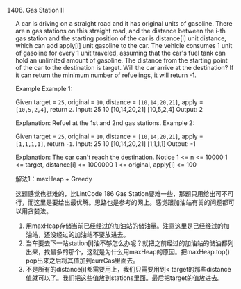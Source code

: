 1408. Gas Station II

A car is driving on a straight road and it has original units of gasoline.
There are n gas stations on this straight road, and the distance between the i-th gas station and the starting position of the car is distance[i] unit distance, which can add apply[i] unit gasoline to the car.
The vehicle consumes 1 unit of gasoline for every 1 unit traveled, assuming that the car's fuel tank can hold an unlimited amount of gasoline.
The distance from the starting point of the car to the destination is target. Will the car arrive at the destination? If it can return the minimum number of refuelings, it will return -1.

Example
Example 1:

Given target = `25`, original = `10`, distance = `[10,14,20,21]`, apply = `[10,5,2,4]`, return `2`.
Input:
25
10
[10,14,20,21]
[10,5,2,4]
Output:
2

Explanation:
Refuel at the 1st and 2nd gas stations.
Example 2:

Given target = `25`, original = `10`, distance = `[10,14,20,21]`, apply = `[1,1,1,1]`, return `-1`.
Input:
25
10
[10,14,20,21]
[1,1,1,1]
Output:
-1

Explanation:
The car can't reach the destination.
Notice
1 <= n <= 10000
1 <= target, distance[i] <= 1000000
1 <= original, apply[i] <= 100

解法1：maxHeap + Greedy

这题感觉也挺难的，比LintCode 186 Gas Station要难一些，那题只用给出可不可行，而这里是要给出最优解。思路也是参考的网上。感觉跟加油站有关的问题都可以用贪婪法。

1) 用maxHeap存储当前已经经过的加油站的储油量。注意这里是已经经过的加油站，还没经过的加油站不要放进去。
2) 当车要去下一站station[i]油不够怎么办呢？就把之前经过的加油站的储油都列出来，找最多的那个，这就是为什么用maxHeap的原因。把maxHeap.top() pop出来之后将其值加到currGas里面去。
3) 不是所有的distance[i]都需要用上，我们只需要用到< target的那些distance值就可以了。我们把这些值放到stations里面。最后把target的值放进去。